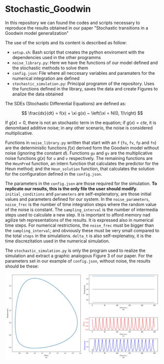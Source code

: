 # Stochastic_Goodwin
In this repository we can found the codes and scripts necessary to reproduce the results obtained in our paper "Stochastic transitions in a Goodwin model generalization"

The use of the scripts and its content is described as follow:

* `setup.sh`: Bash script that creates the python enviroment with the dependencies used in the other programms
* `noise_library.py`: Here we have the functions of our model defined and the stochastic methods to solve them
* `config.json`: File where all neccesary variables and paramaters for the numerical integration are defined
* `stochastic_simulation.py`: Principal programm of the repository. Uses the functions defined in the library, saves the data and create Figures to analize the data obtained

The SDEs (Stochastic Differential Equations) are defined as:

$$
\frac{dx}{dt} = f(x) + \xi g(x) ~ \left(\xi = N(0, 1)\right)
$$

If $g(x) = 0$, there is not an stochastic term in the equation; if $g(x) = cte$, it is denomitaed additive noise; in any other scenario, the noise is considered multiplicative.

Functions in `noise_library.py` written that start with an `f` (`fu`, `fv`, `fp` and `fn`) are the deterministic functions $f(x)$ derived form the Goodwin model without noise (ignoring the constant $d$). Functions `gu` and `gv` are the multiplicative noise functions $g(x)$ for `u` and `v` respectively. The remaining functions are the `HeunPred` function, an intern function that calculates the predictor for the Heun method; and the `Heun_solution` function, that calculates the solution for the configuration defined in the `config.json`.

The parameters in the `config.json` are those required for the simulation. **To replicate our results, this is the only file the user should modify**. `initial_conditions` and `parameters` are self-explenatory, are those initial values and parameters defined for our system. In the `noise_parameters`, `noise_frec` is the number of time integration steps where the random value of the noise is constant. The `sampling_interval` is the number of intermedia steps used to calculate a new step. It is important to afford memory nad agilize teh representations of the results. It is expressed also in numerical time steps. For numerical restrictions, the `noise_frec` must be bigger than the `sampling_interval`; and obviously these must be very small compared to the total `steps` in the simulations. `delta_t` is also self-explenatoy, it is the time discrezitation used in the numerical simulation.  

The `stochastic_simulation.py` is only the program used to realize the simulation and extract a graphic analogous Figure 3 of our paper. For the parameters set in our example of `config.json`, without noise, the results should be these:

![Test Image 3](/Figure_3.png)
